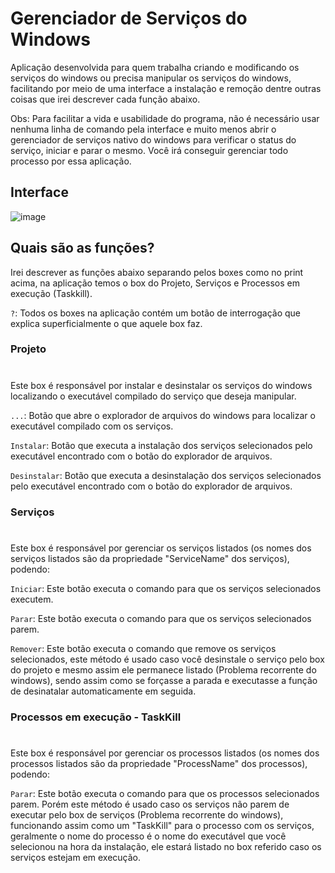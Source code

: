 # Gerenciador de Serviços do Windows

Aplicação desenvolvida para quem trabalha criando e modificando os serviços do windows ou precisa manipular os serviços do windows, facilitando por meio de uma interface a instalação e remoção dentre outras coisas que irei descrever cada função abaixo.

Obs: Para facilitar a vida e usabilidade do programa, não é necessário usar nenhuma linha de comando pela interface e muito menos abrir o gerenciador de serviços nativo do windows para verificar o status do serviço, iniciar e parar o mesmo. Você irá conseguir gerenciar todo processo por essa aplicação.

## Interface

![image](https://user-images.githubusercontent.com/74942532/129115888-041d7b4e-fe98-492e-8539-52f41435fc26.png)

## Quais são as funções?

Irei descrever as funções abaixo separando pelos boxes como no print acima, na aplicação temos o box do Projeto, Serviços e Processos em execução (Taskkill).

`?`: Todos os boxes na aplicação contém um botão de interrogação que explica superficialmente o que aquele box faz. 

### Projeto
#
Este box é responsável por instalar e desinstalar os serviços do windows localizando o executável compilado do serviço que deseja manipular. 

`...`: Botão que abre o explorador de arquivos do windows para localizar o executável compilado com os serviços. 

`Instalar`: Botão que executa a instalação dos serviços selecionados pelo executável encontrado com o botão do explorador de arquivos. 

`Desinstalar`: Botão que executa a desinstalação dos serviços selecionados pelo executável encontrado com o botão do explorador de arquivos. 

### Serviços
#
Este box é responsável por gerenciar os serviços listados (os nomes dos serviços listados são da propriedade "ServiceName" dos serviços), podendo: 

`Iniciar`: Este botão executa o comando para que os serviços selecionados executem. 

`Parar`: Este botão executa o comando para que os serviços selecionados parem. 

`Remover`: Este botão executa o comando que remove os serviços selecionados, este método é usado caso você desinstale o serviço pelo box do projeto e mesmo assim ele permanece listado (Problema recorrente do windows), sendo assim como se forçasse a parada e executasse a função de desinatalar automaticamente em seguida.

### Processos em execução - TaskKill
#
Este box é responsável por gerenciar os processos listados (os nomes dos processos listados são da propriedade "ProcessName" dos processos), podendo: 

`Parar`: Este botão executa o comando para que os processos selecionados parem. Porém este método é usado caso os serviços não parem de executar pelo box de serviços (Problema recorrente do windows), funcionando assim como um "TaskKill" para o processo com os serviços, geralmente o nome do processo é o nome do executável que você selecionou na hora da instalação, ele estará listado no box referido caso os serviços estejam em execução.

